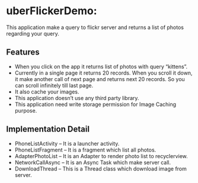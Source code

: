 


# uberFlickerDemo:

This application make a query to flickr server and returns a list of photos regarding your query.



## **Features**

 - When you click on the app it returns list of photos with query
   “kittens”.
 - Currently in a single page it returns 20 records. When you scroll it
   down, it make another call of next page and returns next 20 records.
   So you can scroll infinitely till last page.
 - It also cache your images.
 - This application doesn’t use any third party library.
 - This application need write storage permission for Image Caching
   purpose.

## Implementation Detail

 - PhoneListActivity – It is a launcher activity.
 - PhoneListFragment – It is a fragment which list all photos.
 - AdapterPhotoList – It is an Adapter to render photo list to
   recyclerview.
 - NetworkCallAsync – It is an Async Task which make server call.
 - DownloadThread – This is a Thread class which download image from
   server.
